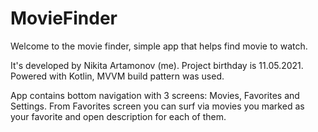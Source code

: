 # MovieFinder
Welcome to the movie finder, simple app that helps find movie to watch.

It's developed by Nikita Artamonov (me). Project birthday is 11.05.2021.
Powered with Kotlin, MVVM build pattern was used.

App contains bottom navigation with 3 screens: Movies, Favorites and Settings.
From Favorites screen you can surf via movies you marked as your favorite and open description for each of them.
